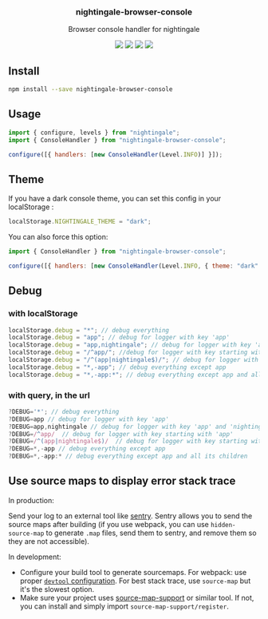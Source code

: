 <h3 align="center">
  nightingale-browser-console
</h3>

<p align="center">
  Browser console handler for nightingale
</p>

<p align="center">
  <a href="https://npmjs.org/package/nightingale-browser-console"><img src="https://img.shields.io/npm/v/nightingale-browser-console.svg?style=flat-square"></a>
  <a href="https://npmjs.org/package/nightingale-browser-console"><img src="https://img.shields.io/npm/dw/nightingale-browser-console.svg?style=flat-square"></a>
  <a href="https://npmjs.org/package/nightingale-browser-console"><img src="https://img.shields.io/node/v/nightingale-browser-console.svg?style=flat-square"></a>
  <a href="https://npmjs.org/package/nightingale-browser-console"><img src="https://img.shields.io/npm/types/nightingale-browser-console.svg?style=flat-square"></a>
</p>

## Install

```sh
npm install --save nightingale-browser-console
```

## Usage

```js
import { configure, levels } from "nightingale";
import { ConsoleHandler } from "nightingale-browser-console";

configure([{ handlers: [new ConsoleHandler(Level.INFO)] }]);
```

## Theme

If you have a dark console theme, you can set this config in your localStorage :

```js
localStorage.NIGHTINGALE_THEME = "dark";
```

You can also force this option:

```js
import { ConsoleHandler } from "nightingale-browser-console";

configure([{ handlers: [new ConsoleHandler(Level.INFO, { theme: "dark" })] }]);
```

## Debug

### with localStorage

```js
localStorage.debug = "*"; // debug everything
localStorage.debug = "app"; // debug for logger with key 'app'
localStorage.debug = "app,nightingale"; // debug for logger with key 'app' and 'nightingale'
localStorage.debug = "/^app/"; //debug for logger with key starting with 'app'
localStorage.debug = "/^(app|nightingale$)/"; // debug for logger with key starting with 'app' and key 'nightingale'
localStorage.debug = "*,-app"; // debug everything except app
localStorage.debug = "*,-app:*"; // debug everything except app and all its children
```

### with query, in the url

```js
?DEBUG='*'; // debug everything
?DEBUG=app // debug for logger with key 'app'
?DEBUG=app,nightingale // debug for logger with key 'app' and 'nightingale'
?DEBUG=/^app/  // debug for logger with key starting with 'app'
?DEBUG=/^(app|nightingale$)/  // debug for logger with key starting with 'app' and key 'nightingale'
?DEBUG=*,-app // debug everything except app
?DEBUG=*,-app:* // debug everything except app and all its children
```

## Use source maps to display error stack trace

In production:

Send your log to an external tool like [sentry](https://sentry.io/). Sentry allows you to send the source maps after building (if you use webpack, you can use `hidden-source-map` to generate `.map` files, send them to sentry, and remove them so they are not accessible).

In development:

- Configure your build tool to generate sourcemaps. For webpack: use proper [`devtool` configuration](https://webpack.js.org/configuration/devtool/). For best stack trace, use `source-map` but it's the slowest option.
- Make sure your project uses [source-map-support](https://www.npmjs.com/package/source-map-support) or similar tool. If not, you can install and simply import `source-map-support/register`.
